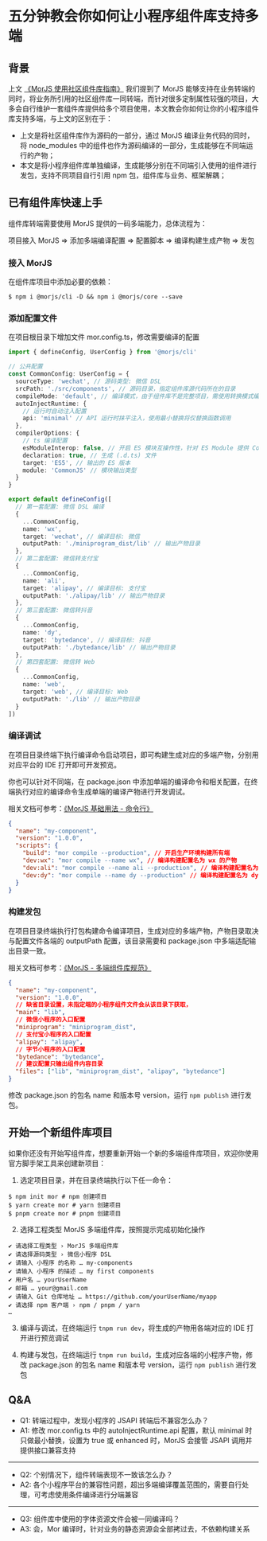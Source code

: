 # 五分钟教会你如何让小程序组件库支持多端

## 背景

上文 [《MorJS 使用社区组件库指南》](https://mor.eleme.io/guides/advance/use-community-component) 我们提到了 MorJS 能够支持在业务转端的同时，将业务所引用的社区组件库一同转端，而针对很多定制属性较强的项目，大多会自行维护一套组件库提供给多个项目使用，本文教会你如何让你的小程序组件库支持多端，与上文的区别在于：

- 上文是将社区组件库作为源码的一部分，通过 MorJS 编译业务代码的同时，将 node_modules 中的组件也作为源码编译的一部分，生成能够在不同端运行的产物；
- 本文是将小程序组件库单独编译，生成能够分别在不同端引入使用的组件进行发包，支持不同项目自行引用 npm 包，组件库与业务、框架解耦；

## 已有组件库快速上手

组件库转端需要使用 MorJS 提供的一码多端能力，总体流程为：

项目接入 MorJS => 添加多端编译配置 => 配置脚本 => 编译构建生成产物 => 发包

### 接入 MorJS

在组件库项目中添加必要的依赖：

```shell
$ npm i @morjs/cli -D && npm i @morjs/core --save
```

### 添加配置文件

在项目根目录下增加文件 mor.config.ts，修改需要编译的配置

```typescript
import { defineConfig, UserConfig } from '@morjs/cli'

// 公共配置
const CommonConfig: UserConfig = {
  sourceType: 'wechat', // 源码类型: 微信 DSL
  srcPath: './src/components', // 源码目录，指定组件库源代码所在的目录
  compileMode: 'default', // 编译模式，由于组件库不是完整项目，需使用转换模式编译
  autoInjectRuntime: {
    // 运行时自动注入配置
    api: 'minimal' // API 运行时抹平注入，使用最小替换将仅替换函数调用
  },
  compilerOptions: {
    // ts 编译配置
    esModuleInterop: false, // 开启 ES 模块互操作性，针对 ES Module 提供 Commonjs 兼容
    declaration: true, // 生成 (.d.ts) 文件
    target: 'ES5', // 输出的 ES 版本
    module: 'CommonJS' // 模块输出类型
  }
}

export default defineConfig([
  // 第一套配置: 微信 DSL 编译
  {
    ...CommonConfig,
    name: 'wx',
    target: 'wechat', // 编译目标: 微信
    outputPath: './miniprogram_dist/lib' // 输出产物目录
  },
  // 第二套配置: 微信转支付宝
  {
    ...CommonConfig,
    name: 'ali',
    target: 'alipay', // 编译目标: 支付宝
    outputPath: './alipay/lib' // 输出产物目录
  },
  // 第三套配置: 微信转抖音
  {
    ...CommonConfig,
    name: 'dy',
    target: 'bytedance', // 编译目标: 抖音
    outputPath: './bytedance/lib' // 输出产物目录
  },
  // 第四套配置: 微信转 Web
  {
    ...CommonConfig,
    name: 'web',
    target: 'web', // 编译目标: Web
    outputPath: './lib' // 输出产物目录
  }
])
```

### 编译调试

在项目目录终端下执行编译命令启动项目，即可构建生成对应的多端产物，分别用对应平台的 IDE 打开即可开发预览。

你也可以针对不同端，在 package.json 中添加单端的编译命令和相关配置，在终端执行对应的编译命令生成单端的编译产物进行开发调试。

相关文档可参考：[《MorJS 基础用法 - 命令行》](https://mor.eleme.io/guides/basic/cli)

```json
{
  "name": "my-component",
  "version": "1.0.0",
  "scripts": {
    "build": "mor compile --production", // 开启生产环境构建所有端
    "dev:wx": "mor compile --name wx", // 编译构建配置名为 wx 的产物
    "dev:ali": "mor compile --name ali --production", // 编译构建配置名为 ali 的产物
    "dev:dy": "mor compile --name dy --production" // 编译构建配置名为 dy 的产物
  }
}
```

### 构建发包

在项目目录终端执行打包构建命令编译项目，生成对应的多端产物，产物目录取决与配置文件各端的 outputPath 配置，该目录需要和 package.json 中多端适配输出目录一致。

相关文档可参考：[《MorJS - 多端组件库规范》](https://mor.eleme.io/specifications/component)

```json
{
  "name": "my-component",
  "version": "1.0.0",
  // 缺省目录设置，未指定端的小程序组件文件会从该目录下获取，
  "main": "lib",
  // 微信小程序的入口配置
  "miniprogram": "miniprogram_dist",
  // 支付宝小程序的入口配置
  "alipay": "alipay",
  // 字节小程序的入口配置
  "bytedance": "bytedance",
  // 建议配置只输出组件内容目录
  "files": ["lib", "miniprogram_dist", "alipay", "bytedance"]
}
```

修改 package.json 的包名 name 和版本号 version，运行 `npm publish` 进行发包。

## 开始一个新组件库项目

如果你还没有开始写组件库，想要重新开始一个新的多端组件库项目，欢迎你使用官方脚手架工具来创建新项目：

1. 选定项目目录，并在目录终端执行以下任一命令：

```shell
$ npm init mor # npm 创建项目
$ yarn create mor # yarn 创建项目
$ pnpm create mor # pnpm 创建项目
```

2. 选择工程类型 MorJS 多端组件库，按照提示完成初始化操作

```shell
✔ 请选择工程类型 › MorJS 多端组件库
✔ 请选择源码类型 › 微信小程序 DSL
✔ 请输入 小程序 的名称 … my-components
✔ 请输入 小程序 的描述 … my first components
✔ 用户名 … yourUserName
✔ 邮箱 … your@gmail.com
✔ 请输入 Git 仓库地址 … https://github.com/yourUserName/myapp
✔ 请选择 npm 客户端 › npm / pnpm / yarn
…
```

3. 编译与调试，在终端运行 `tnpm run dev`，将生成的产物用各端对应的 IDE 打开进行预览调试

4. 构建与发包，在终端运行 `tnpm run build`，生成对应各端的小程序产物，修改 package.json 的包名 name 和版本号 version，运行 `npm publish` 进行发包

## Q&A

- Q1: 转端过程中，发现小程序的 JSAPI 转端后不兼容怎么办？
- A1: 修改 mor.config.ts 中的 autoInjectRuntime.api 配置，默认 minimal 时只做最小替换，设置为 true 或 enhanced 时，MorJS 会接管 JSAPI 调用并提供接口兼容支持

---

- Q2: 个别情况下，组件转端表现不一致该怎么办？
- A2: 各个小程序平台的兼容性问题，超出多端编译覆盖范围的，需要自行处理，可考虑使用条件编译进行分端兼容

---

- Q3: 组件库中使用的字体资源文件会被一同编译吗？
- A3: 会，Mor 编译时，针对业务的静态资源会全部拷过去，不依赖构建关系
